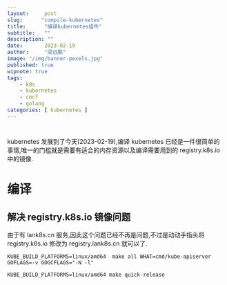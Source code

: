 ```yaml
---
layout:     post 
slug:      "compile-kubernetes"
title:      "编译kubernetes组件"
subtitle:   ""
description: ""
date:       2023-02-19
author:     "梁远鹏"
image: "/img/banner-pexels.jpg"
published: true
wipnote: true
tags:
    - k8s
    - kubernetes
    - cncf
    - golang
categories: [ kubernetes ]
---
```


# 

kubernetes 发展到了今天(2023-02-19),编译 kubernetes 已经是一件很简单的事情,唯一的门槛就是需要有适合的内存资源以及编译需要用到的 registry.k8s.io 中的镜像.


# 编译

## 解决 registry.k8s.io 镜像问题

由于有 lank8s.cn 服务,因此这个问题已经不再是问题,不过是动动手指头将 registry.k8s.io 修改为 registry.lank8s.cn 就可以了.

```shell
KUBE_BUILD_PLATFORMS=linux/amd64  make all WHAT=cmd/kube-apiserver   GOFLAGS=-v GOGCFLAGS="-N -l"
```

```shell
KUBE_BUILD_PLATFORMS=linux/amd64 make quick-release
```

```shell

```
